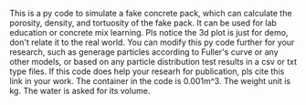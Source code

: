 This is a py code to simulate a fake concrete pack, which can calculate the porosity, density, and tortuosity of the fake pack.
It can be used for lab education or concrete mix learning. Pls notice the 3d plot is just for demo, don't relate it to the real world.
You can modify this py code further for your research, such as generage particles according to Fuller's curve or any other models, or based on any particle distribution test results in a csv or txt type files.
If this code does help your researh for publication, pls cite this link in your work.
The container in the code is 0.001m^3. The weight unit is kg. The water is asked for its volume.
